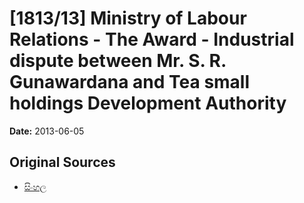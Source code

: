 # [1813/13] Ministry of Labour Relations - The Award - Industrial dispute between Mr. S. R. Gunawardana and Tea small holdings Development Authority

**Date:** 2013-06-05

## Original Sources

- [සිංහල](https://documents.gov.lk/view/extra-gazettes/2013/6/1813-13_S.pdf)
